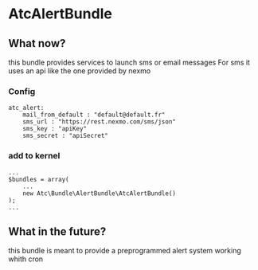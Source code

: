 AtcAlertBundle
=============


## What now?

this bundle provides services to launch sms or email messages
For sms it uses an api like the one provided by nexmo

### Config

    atc_alert:
        mail_from_default : "default@default.fr"
        sms_url : "https://rest.nexmo.com/sms/json"
        sms_key : "apiKey"
        sms_secret : "apiSecret"

### add to kernel

    ...
    $bundles = array(
        ...
        new Atc\Bundle\AlertBundle\AtcAlertBundle()
    );
    ...

## What in the future?

this bundle is meant to provide a preprogrammed alert system working whith cron 